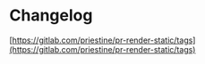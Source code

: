 # Changelog

[https://gitlab.com/priestine/pr-render-static/tags](https://gitlab.com/priestine/pr-render-static/tags)
